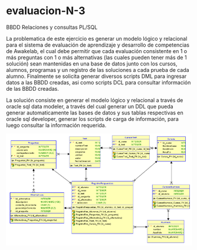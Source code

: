# evaluacion-N-3
BBDD Relaciones y consultas PL/SQL

La problematica de este ejercicio es generar un modelo lógico y relacional para el sistema de evaluación de aprendizaje y desarrollo de competencias de Awakelab, el cual debe permitir que cada evaluación consistente en 1 o más preguntas con 1 o más alternativas (las cuales pueden tener más de 1 solución) sean mantenidas en una base de datos junto con los cursos, alumnos, programas y un registro de las soluciones a cada prueba de cada alumno.
Finalmente se solicita generar diversos scripts DML para ingresar datos a las BBDD creadas, asi como scripts DCL para consultar información de las BBDD creadas.

La solución consiste en generar el modelo lógico y relacional a través de oracle sql data modeler, a través del cual generar un DDL que pueda generar automaticamente las bases de datos y sus tablas respectivas en oracle sql developer, generar los scripts de carga de información, para luego consultar la información requerida.


![modelo relacional](https://github.com/mlilloblanco/evaluacion-N-3/blob/master/Relational_1.png)
